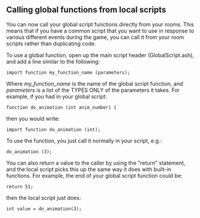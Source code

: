 ## Calling global functions from local scripts

You can now call your global script functions directly from your rooms.
This means that if you have a common script that you want to use in
response to various different events during the game, you can call it
from your room scripts rather than duplicating code.

To use a global function, open up the main script header
(GlobalScript.ash), and add a line similar to the following:

    import function my_function_name (parameters);

Where *my_function_name* is the name of the global script function,
and *parameters* is a list of the TYPES ONLY of the parameters it takes.
For example, if you had in your global script:

    function do_animation (int anim_number) {

then you would write:

    import function do_animation (int);

To use the function, you just call it normally in your script, e.g.:

    do_animation (3);

You can also return a value to the caller by using the "return"
statement, and the local script picks this up the same way it does with
built-in functions. For example, the end of your global script function
could be:

    return 51;

then the local script just does:

    int value = do_animation(3);

